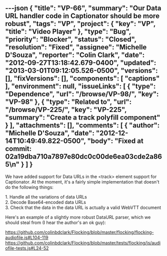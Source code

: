 ---json
{
  "title": "VP-66",
  "summary": "Our Data URL handler code in Captionator should be more robust",
  "tags": "VP",
  "project": {
    "key": "VP",
    "title": "Video Player"
  },
  "type": "Bug",
  "priority": "Blocker",
  "status": "Closed",
  "resolution": "Fixed",
  "assignee": "Michelle D'Souza",
  "reporter": "Colin Clark",
  "date": "2012-09-27T13:18:42.679-0400",
  "updated": "2013-03-01T09:12:05.526-0500",
  "versions": [],
  "fixVersions": [],
  "components": [
    "captions"
  ],
  "environment": null,
  "issueLinks": [
    {
      "type": "Dependence",
      "url": "/browse/VP-98/",
      "key": "VP-98"
    },
    {
      "type": "Related to",
      "url": "/browse/VP-225/",
      "key": "VP-225",
      "summary": "Create a track polyfill component"
    }
  ],
  "attachments": [],
  "comments": [
    {
      "author": "Michelle D'Souza",
      "date": "2012-12-14T10:49:49.822-0500",
      "body": "Fixed at commit: 02a19dba710a7897e80dc0c00de6ea03cde2a865\n"
    }
  ]
}
---
We have added support for Data URLs in the \<track> element support for Captionator. At the moment, it's a fairly simple implementation that doesn't do the following things:

1\. Handle all the variations of data URLs\
2\. Decode Base64-encoded data URLs\
3\. Check that the data in the data URL is actually a valid WebVTT document

Here's an example of a slightly more robust DataURL parser, which we should steal from (I hear the author's an ok guy):

<https://github.com/colinbdclark/Flocking/blob/master/flocking/flocking-audiofile.js#L104-119>\
<https://github.com/colinbdclark/Flocking/blob/master/tests/flocking/js/audiofile-tests.js#L24-52>

        